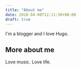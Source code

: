 ```yaml
---
title: "About me"
date: 2018-04-08T12:11:50+08:00
draft: true
---
```


I'm a blogger and I love Hugo.

## More about me

Love music.
Love life.